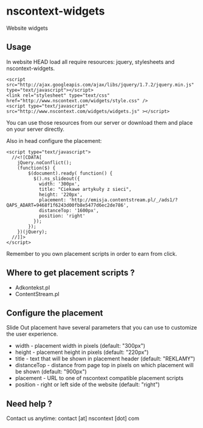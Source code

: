 nscontext-widgets
=================

Website widgets


## Usage 

In website HEAD load all require resources: jquery, stylesheets and nscontext-widgets.

    <script src="http://ajax.googleapis.com/ajax/libs/jquery/1.7.2/jquery.min.js" type="text/javascript"></script>
    <link rel="stylesheet" type="text/css" href="http://www.nscontext.com/widgets/style.css" />
    <script type="text/javascript" src="http://www.nscontext.com/widgets/widgets.js" ></script>

You can use those resources from our server or download them and place on your server directly.

Also in head configure the placement:

    <script type="text/javascript">
      //<![CDATA[
        jQuery.noConflict();
        (function($) {
            $(document).ready( function() {
              $().ns_slideout({
                width: '300px',
                title: "Ciekawe artykuły z sieci",
                height: '220px',
                placement: 'http://emisja.contentstream.pl/_/ads1/?QAPS_ADART=9468f1f6243d00fb8e5477d6ec2de786',
                distanceTop: '1600px',
                position: 'right'
              });
            });
        })(jQuery);
      //]]>
    </script>

Remember to you own placement scripts in order to earn from click.

## Where to get placement scripts ?

* Adkontekst.pl
* ContentStream.pl 


## Configure the placement

Slide Out placement have several parameters that you can use to customize the user experience.

* width - placement width in pixels (default: "300px")
* height - placement height in pixels (default: "220px")
* title - text that will be shown in placement header (default: "REKLAMY")
* distanceTop - distance from page top in pixels on which placement will be shown (default: "900px")
* placement - URL to one of nscontext compatible placement scripts
* position - right or left side of the website (default: "right")

## Need help ?

Contact us anytime: contact [at] nscontext [dot] com
